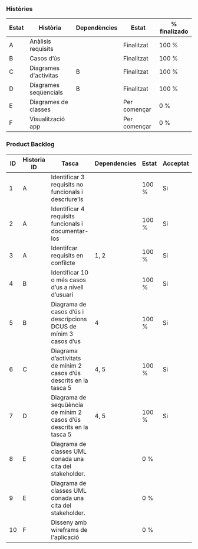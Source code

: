 ### Històries
| Estat | Història | Dependències | Estat | % finalizado |
|-------|----------|--------------|-------|--------------|
| A | Anàlisis requisits | | Finalitzat | 100 % |
| B | Casos d’ús |  | Finalitzat | 100 % |
| C | Diagrames d'activitas | B | Finalitzat | 100 % |
| D | Diagrames seqüencials | B | Finalitzat | 100 % |
| E | Diagrames de classes | | Per començar | 0 % |
| F | Visualització app | | Per començar| 0 % |

### Product Backlog 

| ID | Historia ID | Tasca | Dependencies | Estat | Acceptat |
|----|-------------|-------|--------------|-------|----------|
| 1 | A | Identificar 3 requisits no funcionals i descriure’ls |  | 100 % | Si |
| 2 | A | Identificar 4 requisits funcionals i documentar-los |  | 100 % | Si |
| 3 | A | Identifcar requisits en confilcte | 1, 2 | 100 % | Si |
| 4 | B | Identificar 10 o més casos d’us a nivell d’usuari |  | 100 % | Si |
| 5 | B | Diagrama de casos d’ús i descripcions DCUS de mínim 3 casos d’us | 4 | 100 % | Si |
| 6 | C | Diagrama d’activitats de mínim 2 casos d’ús descrits en la tasca 5 | 4, 5 | 100 % | Si |
| 7 | D | Diagrama de sequüència de mínim 2 casos d’ús descrits en la tasca 5 | 4, 5 | 100 % | Si |
| 8 | E | Diagrama de classes UML donada una cita del stakeholder. |  | 0 % |  |
| 9 | E | Diagrama de classes UML donada una cita del stakeholder. |  | 0 % |  |
| 10 | F | Disseny amb wireframs de l'aplicació |  | 0 % |  |

